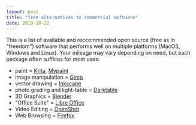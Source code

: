 ```yaml
---
layout: post
title: "free alternatives to commercial software"
date: 2019-10-22
---
```


This is a list of available and reccommended open source (free as in "freedom") software that performs well on multiple platforms (MacOS, Windows and Linux). Your mileage may vary depending on need, but each package often suffices for most uses:

- paint = [Krita](https://krita.org/ "Krita - Digital Painting"),   [Mypaint](https://mypaint.org/ "MyPaint ")
- image manipulation = [Gimp](https://gimp.org/) 
- vector drawing = [Inkscape](https://inkscape.org) 
- photo grading and light-table = [Darktable](https://www.darktable.org/) 
- 3D Graphics = [Blender](https://www.blender.org/) 
- "Office Suite" = [Libre Office](https://www.libreoffice.org/) 
- Video Editing = [OpenShot](https://www.openshot.org/) 
- Web Browsing = [Firefox](https://www.mozilla.org/en-US/firefox/new/) 
